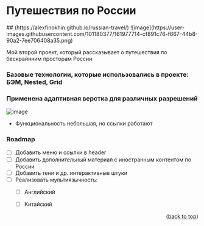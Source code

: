 
# Путешествия по России

<div id="top"></div>
## (https://alexfinokhin.github.io/russian-travel/)
![image](https://user-images.githubusercontent.com/101180377/161977714-cf891c76-f667-44b8-90a2-7ee706408a35.png)

Мой второй проект, который рассказывает о путешествия по бескрайнним просторам России

### Базовые технологии, которые использовались в проекте: БЭМ, Nested, Grid
### Применена адаптивная верстка для различных разрешений
![image](https://c.tenor.com/JdNHrW-dfq0AAAAC/%D1%8D%D1%82%D0%BE%D0%B1%D0%B0%D0%B7%D0%B0-%D0%B1%D0%B0%D0%B7%D0%B0.gif)
- Функциональность небольшая, но ссылки работают



### Roadmap
- [ ] Добавить меню и ссылки в header
- [ ] Добавить дополнительный материал с иностранным контентом по России
- [ ] Добавить тени и др. интерактивные штуки
- [ ] Реализовать мультиязычность:
    - [ ] Английский
    - [ ] Китайский


<p align="right">(<a href="#top">back to top</a>)</p>



